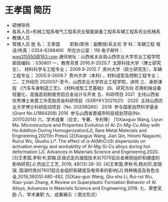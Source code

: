 # 王孝国 简历
- 硕博导师
- 各系人员>机械工程系电气工程系农业智能装备工程系车辆工程系农业机械系
- 教辅人员
- 管理人员
姓 名： 王孝国        职称/职务：副教授/系主任
学 科：车辆工程
电话/传真：0354-6288400   所在办公室：116
电子邮件： wxg315550@163.com
通讯地址：山西省太谷县山西农业大学农业工程学院
邮政编码:：030801
一、教育背景
2016.9-2020.7  太原科技大学（博士研究生）， 材料科学与工程专业；
2009.9-2012.7  贵州大学（硕士研究生），车辆工程专业；
2005.9-2009.7  贵州大学（本科) ，材料成型及控制工程专业；
二、工作经历
2020/07-至今，山西农业大学农业工程学院，讲师
三、承担课程
《汽车车身制造工艺》、《材料成型工艺基础》
四、研究方向
农用机械设备轻量化、高强高韧耐疲劳铝合金设计与开发
五、科研项目
2021  主持山西省优秀博士来晋工作奖励资金科研项目（SXBYKY2021021）
2020  主持山西农业大学博士科研启动项目（No. 2020BQ80）
2018  参与国家自然科学基金(Grant No.U1864209)
2016  参与山西省晋城市科技规划项目(No. 201702014)
六、学术成果（论文、专著、专利等）
[1]Xiaoguo Wang, Liyun Ma. Microstructure and Properties Evolution of Al-Zn-Mg-Cu Alloy with Ho Addition During Homogenization[J], Rare Metal Materials and Engineering,2021(In Press)
[2]Xiaoguo Wang, Jian Qin, Hiromi Nagaumi, Ruirui Wu, Qiushu Li*. The effect of α-Al(MnCr)Si dispersoids on activation energy and workability of Al-Mg-Si-Cu alloys during hot deformation [J]. Advances in Materials Science and Engineering.2020.
[3]王孝国,李秋书,郭璐.区熔式定向凝固技术对7075铝合金微观组织和硬度的影响研究[J].热加工工艺, 2019, 48(13):26-30.
[4]王孝国,李秋书,杨光印,吴瑞瑞. 固溶时效对7K01铝合金组织和硬度及电导率的影响[J].特种铸造及有色合金,2019,39(05):480-482.
[5]Xiao-guo Wang, Qiu-shu Li, Rui-rui Wu, Xiao-yuan Zhang, A Review on Superplastic Formation Behavior of Al Alloys, Advances in Materials Science and Engineering,2018.
七、荣誉奖励
八、学术兼职
九、成果展示（ 图文形式）
